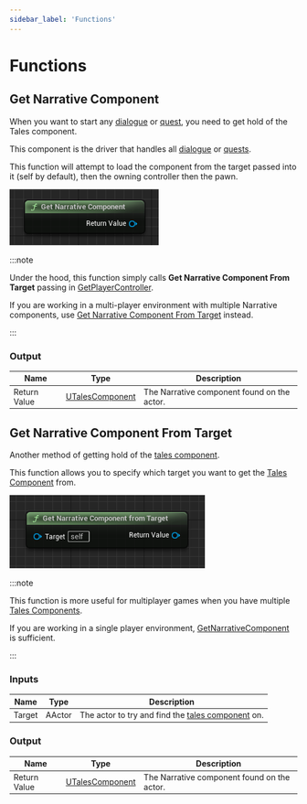 ```yaml
---
sidebar_label: 'Functions'
---
```


# Functions

## Get Narrative Component

When you want to start any [dialogue](../dialogue) or [quest](../quests), you need to get hold of the Tales component.

This component is the driver that handles all [dialogue](../dialogue) or [quests](../quests).

This function will attempt to load the component from the target passed into it (self by default), then the owning controller then the pawn.

![get-narrative-component.png](..%2F..%2F..%2Fstatic%2Fimg%2Fnarrative-component%2Fget-narrative-component.png)

:::note

Under the hood, this function simply calls **Get Narrative Component From Target** passing in [GetPlayerController](https://dev.epicgames.com/documentation/en-us/unreal-engine/API/Runtime/Engine/Kismet/UGameplayStatics/GetPlayerController).

If you are working in a multi-player environment with multiple Narrative components, use [Get Narrative Component From Target](#get-narrative-component-from-target) instead.

:::

### Output

| Name         | Type                                  | Description                                 |
|--------------|---------------------------------------|---------------------------------------------|
| Return Value | [UTalesComponent](../Tales-component) | The Narrative component found on the actor. |

## Get Narrative Component From Target

Another method of getting hold of the [tales component](../Tales-component).

This function allows you to specify which target you want to get the [Tales Component](../Tales-component) from.

![get-narrative-component-from-target.png](..%2F..%2F..%2Fstatic%2Fimg%2Fnarrative-component%2Fget-narrative-component-from-target.png)

:::note

This function is more useful for multiplayer games when you have multiple [Tales Components](../Tales-component). 

If you are working in a single player environment, [GetNarrativeComponent](#get-narrative-component) is sufficient.

:::

### Inputs

| Name   | Type   | Description                                                             |
|--------|--------|-------------------------------------------------------------------------|
| Target | AActor | The actor to try and find the [tales component](../Tales-component) on. |

### Output

| Name         | Type                                  | Description                                 |
|--------------|---------------------------------------|---------------------------------------------|
| Return Value | [UTalesComponent](../Tales-component) | The Narrative component found on the actor. |
